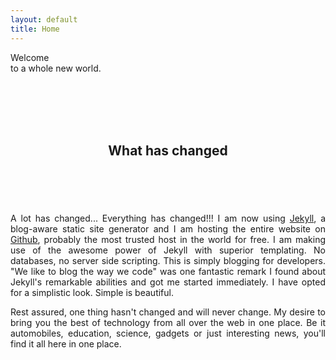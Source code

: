 ```yaml
---
layout: default
title: Home
---
```

<section id="banner" class="section">
    <div class="inner">
	    <p class="attract">
            <span class="darker">Welcome</span>
            <br />
            to a whole new world.
        </p>
	</div>
</section>
<br /> <br /><br /><br />

<div id="main">
    <div class="inner">
        <div id="primary" role="main">
		    <section class="section">
			    <header class="section-header">
					<h2 class="section-title">What has changed</h2>
				</header><br />
				<div class="section-content">
				    <p align="justify">A lot has changed... Everything has changed!!! I am now using <a href="https://github.com/mojombo/jekyll" target="_blank">Jekyll</a>, a blog-aware static site generator and I am hosting the entire website on <a href="https://github.com/" target="_blank">Github</a>, probably the most trusted host in the world for free. I am making use of the awesome power of Jekyll with superior templating. No databases, no server side scripting. This is simply blogging for developers. &quot;We like to blog the way we code&quot; was one fantastic remark I found about Jekyll's remarkable abilities and got me started immediately. I have opted for a simplistic look. Simple is beautiful.</p>
                    <p align="justify">Rest assured, one thing hasn't changed and will never change. My desire to bring you the best of technology from all over the web in one place. Be it automobiles, education, science, gadgets or just interesting news, you'll find it all here in one place.</p>
				</div>
			</section>
		</div>
    </div>
</div>

